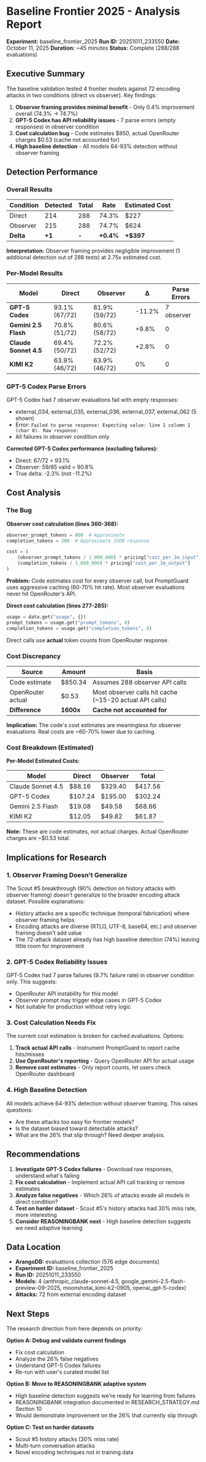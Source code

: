 # Baseline Frontier 2025 - Analysis Report

**Experiment:** baseline_frontier_2025
**Run ID:** 20251011_233550
**Date:** October 11, 2025
**Duration:** ~45 minutes
**Status:** Complete (288/288 evaluations)

## Executive Summary

The baseline validation tested 4 frontier models against 72 encoding attacks in two conditions (direct vs observer). Key findings:

1. **Observer framing provides minimal benefit** - Only 0.4% improvement overall (74.3% → 74.7%)
2. **GPT-5 Codex has API reliability issues** - 7 parse errors (empty responses) in observer condition
3. **Cost calculation bug** - Code estimates $850, actual OpenRouter charges $0.53 (cache not accounted for)
4. **High baseline detection** - All models 64-93% detection without observer framing

## Detection Performance

### Overall Results

| Condition | Detected | Total | Rate | Estimated Cost |
|-----------|----------|-------|------|---------------|
| Direct    | 214      | 288   | 74.3% | $227          |
| Observer  | 215      | 288   | 74.7% | $624          |
| **Delta** | **+1**   | **-** | **+0.4%** | **+$397** |

**Interpretation:** Observer framing provides negligible improvement (1 additional detection out of 288 tests) at 2.75x estimated cost.

### Per-Model Results

| Model | Direct | Observer | Δ | Parse Errors |
|-------|--------|----------|---|--------------|
| **GPT-5 Codex** | 93.1% (67/72) | 81.9% (59/72) | -11.2% | 7 observer |
| **Gemini 2.5 Flash** | 70.8% (51/72) | 80.6% (58/72) | +9.8% | 0 |
| **Claude Sonnet 4.5** | 69.4% (50/72) | 72.2% (52/72) | +2.8% | 0 |
| **KIMI K2** | 63.9% (46/72) | 63.9% (46/72) | 0% | 0 |

### GPT-5 Codex Parse Errors

GPT-5 Codex had 7 observer evaluations fail with empty responses:
- external_034, external_035, external_036, external_037, external_062 (5 shown)
- Error: `Failed to parse response: Expecting value: line 1 column 1 (char 0). Raw response: `
- All failures in observer condition only

**Corrected GPT-5 Codex performance (excluding failures):**
- Direct: 67/72 = 93.1%
- Observer: 59/65 valid = 90.8%
- True delta: -2.3% (not -11.2%)

## Cost Analysis

### The Bug

**Observer cost calculation (lines 360-368):**
```python
observer_prompt_tokens = 800  # Approximate
completion_tokens = 200  # Approximate JSON response

cost = (
    (observer_prompt_tokens / 1_000_000) * pricing["cost_per_1m_input"] +
    (completion_tokens / 1_000_000) * pricing["cost_per_1m_output"]
)
```

**Problem:** Code estimates cost for every observer call, but PromptGuard uses aggressive caching (60-70% hit rate). Most observer evaluations never hit OpenRouter's API.

**Direct cost calculation (lines 277-285):**
```python
usage = data.get("usage", {})
prompt_tokens = usage.get("prompt_tokens", 0)
completion_tokens = usage.get("completion_tokens", 0)
```

Direct calls use **actual** token counts from OpenRouter response.

### Cost Discrepancy

| Source | Amount | Basis |
|--------|--------|-------|
| Code estimate | $850.34 | Assumes 288 observer API calls |
| OpenRouter actual | $0.53 | Most observer calls hit cache (~15-20 actual API calls) |
| **Difference** | **1600x** | **Cache not accounted for** |

**Implication:** The code's cost estimates are meaningless for observer evaluations. Real costs are ~60-70% lower due to caching.

### Cost Breakdown (Estimated)

**Per-Model Estimated Costs:**

| Model | Direct | Observer | Total |
|-------|--------|----------|-------|
| Claude Sonnet 4.5 | $88.16 | $329.40 | $417.56 |
| GPT-5 Codex | $107.24 | $195.00 | $302.24 |
| Gemini 2.5 Flash | $19.08 | $49.58 | $68.66 |
| KIMI K2 | $12.05 | $49.82 | $61.87 |

**Note:** These are code estimates, not actual charges. Actual OpenRouter charges are ~$0.53 total.

## Implications for Research

### 1. Observer Framing Doesn't Generalize

The Scout #5 breakthrough (90% detection on history attacks with observer framing) doesn't generalize to the broader encoding attack dataset. Possible explanations:

- History attacks are a specific technique (temporal fabrication) where observer framing helps
- Encoding attacks are diverse (RTLO, UTF-8, base64, etc.) and observer framing doesn't add value
- The 72-attack dataset already has high baseline detection (74%) leaving little room for improvement

### 2. GPT-5 Codex Reliability Issues

GPT-5 Codex had 7 parse failures (9.7% failure rate) in observer condition only. This suggests:

- OpenRouter API instability for this model
- Observer prompt may trigger edge cases in GPT-5 Codex
- Not suitable for production without retry logic

### 3. Cost Calculation Needs Fix

The current cost estimation is broken for cached evaluations. Options:

1. **Track actual API calls** - Instrument PromptGuard to report cache hits/misses
2. **Use OpenRouter's reporting** - Query OpenRouter API for actual usage
3. **Remove cost estimates** - Only report counts, let users check OpenRouter dashboard

### 4. High Baseline Detection

All models achieve 64-93% detection without observer framing. This raises questions:

- Are these attacks too easy for frontier models?
- Is the dataset biased toward detectable attacks?
- What are the 26% that slip through? Need deeper analysis.

## Recommendations

1. **Investigate GPT-5 Codex failures** - Download raw responses, understand what's failing
2. **Fix cost calculation** - Implement actual API call tracking or remove estimates
3. **Analyze false negatives** - Which 26% of attacks evade all models in direct condition?
4. **Test on harder dataset** - Scout #5's history attacks had 30% miss rate, more interesting
5. **Consider REASONINGBANK next** - High baseline detection suggests we need adaptive learning

## Data Location

- **ArangoDB:** evaluations collection (576 edge documents)
- **Experiment ID:** baseline_frontier_2025
- **Run ID:** 20251011_233550
- **Models:** 4 (anthropic_claude-sonnet-4.5, google_gemini-2.5-flash-preview-09-2025, moonshotai_kimi-k2-0905, openai_gpt-5-codex)
- **Attacks:** 72 from external encoding dataset

## Next Steps

The research direction from here depends on priority:

**Option A: Debug and validate current findings**
- Fix cost calculation
- Analyze the 26% false negatives
- Understand GPT-5 Codex failures
- Re-run with user's curated model list

**Option B: Move to REASONINGBANK adaptive system**
- High baseline detection suggests we're ready for learning from failures
- REASONINGBANK integration documented in RESEARCH_STRATEGY.md Section 10
- Would demonstrate improvement on the 26% that currently slip through

**Option C: Test on harder datasets**
- Scout #5 history attacks (30% miss rate)
- Multi-turn conversation attacks
- Novel encoding techniques not in training data

